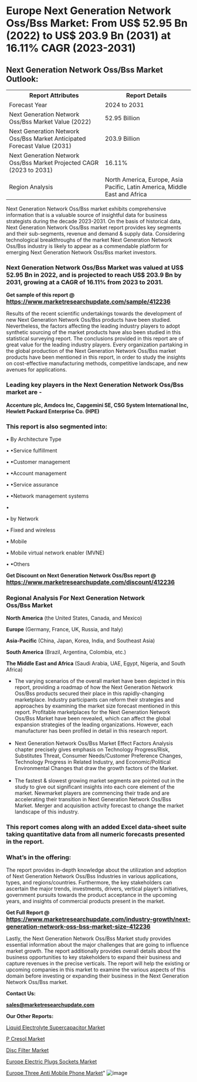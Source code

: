 # Europe Next Generation Network Oss/Bss Market: From US$ 52.95 Bn (2022) to US$ 203.9 Bn (2031) at 16.11% CAGR (2023-2031)

<html>
<body>

<h2>Next Generation Network Oss/Bss Market Outlook:</h2>

<table>
  <tr>
    <th>Report Attributes</th>
    <th>Report Details</th>
  </tr>
  <tr>
    <td>Forecast Year</td>
    <td>2024 to 2031</td>
  </tr>
  <tr>
    <td>Next Generation Network Oss/Bss Market Value (2022)</td>
    <td>52.95 Billion</td>
  </tr>
  <tr>
    <td>Next Generation Network Oss/Bss Market Anticipated Forecast Value (2031)</td>
    <td>203.9 Billion</td>
  </tr>
  <tr>
    <td>Next Generation Network Oss/Bss Market Projected CAGR (2023 to 2031)</td>
    <td>16.11%</td>
  </tr>
  <tr>
    <td>Region Analysis</td>
    <td>North America, Europe, Asia Pacific, Latin America, Middle East and Africa</td>
  </tr>
</table>

</body>
</html>

Next Generation Network Oss/Bss market exhibits comprehensive information that is a valuable source of insightful data for business strategists during the decade 2023-2031. On the basis of historical data, Next Generation Network Oss/Bss market report provides key segments and their sub-segments, revenue and demand &amp; supply data. Considering technological breakthroughs of the market Next Generation Network Oss/Bss industry is likely to appear as a commendable platform for emerging Next Generation Network Oss/Bss market investors.

<strong><h3>Next Generation Network Oss/Bss Market was valued at US$ 52.95 Bn in 2022, and is projected to reach US$ 203.9 Bn by 2031, growing at a CAGR of 16.11% from 2023 to 2031.</h3></strong>

<strong>Get sample of this report @ <a href=https://www.marketresearchupdate.com/sample/412236><font size=3 color=#0000ff>https://www.marketresearchupdate.com/sample/412236</font></a></strong>

Results of the recent scientific undertakings towards the development of new Next Generation Network Oss/Bss products have been studied. Nevertheless, the factors affecting the leading industry players to adopt synthetic sourcing of the market products have also been studied in this statistical surveying report. The conclusions provided in this report are of great value for the leading industry players. Every organization partaking in the global production of the Next Generation Network Oss/Bss market products have been mentioned in this report, in order to study the insights on cost-effective manufacturing methods, competitive landscape, and new avenues for applications.

<strong><h3>Leading key players in the Next Generation Network Oss/Bss market are -</h3></strong>

<strong>Accenture plc, Amdocs Inc, Capgemini SE, CSG System International Inc, Hewlett Packard Enterprise Co. (HPE)</strong>

<strong><h3>This report is also segmented into:</h3></strong>

• By Architecture Type

• •Service fulfillment

• •Customer management

• •Account management

• •Service assurance

• •Network management systems

• 

• by Network

• Fixed and wireless

• Mobile

• Mobile virtual network enabler (MVNE)

• •Others

<strong>Get Discount on Next Generation Network Oss/Bss report @ <a href=https://www.marketresearchupdate.com/discount/412236><font size=3 color=#0000ff>https://www.marketresearchupdate.com/discount/412236</font></a></strong>

<strong><h3>Regional Analysis For Next Generation Network Oss/Bss Market</h3></strong>

<strong>North America</strong> (the United States, Canada, and Mexico)

<strong>Europe</strong> (Germany, France, UK, Russia, and Italy)

<strong>Asia-Pacific</strong> (China, Japan, Korea, India, and Southeast Asia)

<strong>South America</strong> (Brazil, Argentina, Colombia, etc.)

<strong>The Middle East and Africa</strong> (Saudi Arabia, UAE, Egypt, Nigeria, and South Africa)

<ul>
  <li>The varying scenarios of the overall market have been depicted in this report, providing a roadmap of how the Next Generation Network Oss/Bss products secured their place in this rapidly-changing marketplace. Industry participants can reform their strategies and approaches by examining the market size forecast mentioned in this report. Profitable marketplaces for the Next Generation Network Oss/Bss Market have been revealed, which can affect the global expansion strategies of the leading organizations. However, each manufacturer has been profiled in detail in this research report.</li><br>
  <li>Next Generation Network Oss/Bss Market Effect Factors Analysis chapter precisely gives emphasis on Technology Progress/Risk, Substitutes Threat, Consumer Needs/Customer Preference Changes, Technology Progress in Related Industry, and Economic/Political Environmental Changes that draw the growth factors of the Market.</li><br>
  <li>The fastest &amp; slowest growing market segments are pointed out in the study to give out significant insights into each core element of the market. Newmarket players are commencing their trade and are accelerating their transition in Next Generation Network Oss/Bss Market. Merger and acquisition activity forecast to change the market landscape of this industry.</li>
</ul>
<strong><h3>This report comes along with an added Excel data-sheet suite taking quantitative data from all numeric forecasts presented in the report.</h3></strong>

<strong><h3>What’s in the offering:</h3></strong> The report provides in-depth knowledge about the utilization and adoption of Next Generation Network Oss/Bss Industries in various applications, types, and regions/countries. Furthermore, the key stakeholders can ascertain the major trends, investments, drivers, vertical player’s initiatives, government pursuits towards the product acceptance in the upcoming years, and insights of commercial products present in the market.

<strong>Get Full Report @ <a href=https://www.marketresearchupdate.com/industry-growth/next-generation-network-oss-bss-market-size-412236><font size=3 color=#0000ff>https://www.marketresearchupdate.com/industry-growth/next-generation-network-oss-bss-market-size-412236</font></a></strong>

Lastly, the Next Generation Network Oss/Bss Market study provides essential information about the major challenges that are going to influence market growth. The report additionally provides overall details about the business opportunities to key stakeholders to expand their business and capture revenues in the precise verticals. The report will help the existing or upcoming companies in this market to examine the various aspects of this domain before investing or expanding their business in the Next Generation Network Oss/Bss market.

<strong>Contact Us:</strong>

<strong>sales@marketresearchupdate.com</strong>

<strong>Our Other Reports:</strong>

<a href=https://www.linkedin.com/pulse/liquid-electrolyte-supercapacitor-market-opportunities>Liquid Electrolyte Supercapacitor Market</a>

<a href=https://www.linkedin.com/pulse/p-cresol-market-current-business-trends-growth>P Cresol Market</a>

<a href=https://www.linkedin.com/pulse/disc-filter-market-sizing-up-anticipating-trends-consumption>Disc Filter Market</a>

<a href=https://www.linkedin.com/pulse/europe-electric-plugs-sockets-market-2023-new>Europe Electric Plugs Sockets Market</a>

<a href=https://www.linkedin.com/pulse/europe-three-anti-mobile-phone-market-continues>Europe Three Anti Mobile Phone Market</a>"
![image](https://github.com/rutujamande/Market-Report-Analysis/assets/158454097/68de5f76-54b6-4351-aa1c-3e190c7314a2)
